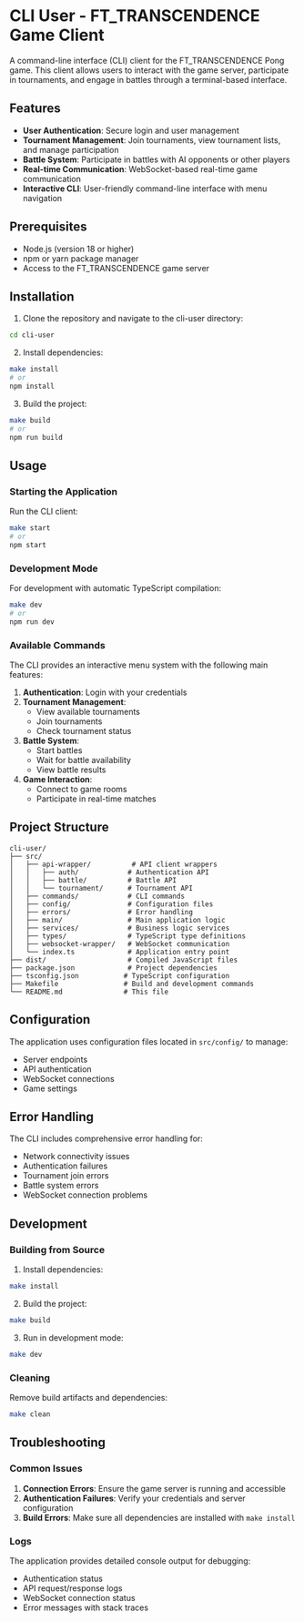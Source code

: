 # CLI User - FT_TRANSCENDENCE Game Client

A command-line interface (CLI) client for the FT_TRANSCENDENCE Pong game. This client allows users to interact with the game server, participate in tournaments, and engage in battles through a terminal-based interface.

## Features

- **User Authentication**: Secure login and user management
- **Tournament Management**: Join tournaments, view tournament lists, and manage participation
- **Battle System**: Participate in battles with AI opponents or other players
- **Real-time Communication**: WebSocket-based real-time game communication
- **Interactive CLI**: User-friendly command-line interface with menu navigation

## Prerequisites

- Node.js (version 18 or higher)
- npm or yarn package manager
- Access to the FT_TRANSCENDENCE game server

## Installation

1. Clone the repository and navigate to the cli-user directory:
```bash
cd cli-user
```

2. Install dependencies:
```bash
make install
# or
npm install
```

3. Build the project:
```bash
make build
# or
npm run build
```

## Usage

### Starting the Application

Run the CLI client:
```bash
make start
# or
npm start
```

### Development Mode

For development with automatic TypeScript compilation:
```bash
make dev
# or
npm run dev
```

### Available Commands

The CLI provides an interactive menu system with the following main features:

1. **Authentication**: Login with your credentials
2. **Tournament Management**: 
   - View available tournaments
   - Join tournaments
   - Check tournament status
3. **Battle System**:
   - Start battles
   - Wait for battle availability
   - View battle results
4. **Game Interaction**:
   - Connect to game rooms
   - Participate in real-time matches

## Project Structure

```
cli-user/
├── src/
│   ├── api-wrapper/          # API client wrappers
│   │   ├── auth/            # Authentication API
│   │   ├── battle/          # Battle API
│   │   └── tournament/      # Tournament API
│   ├── commands/            # CLI commands
│   ├── config/              # Configuration files
│   ├── errors/              # Error handling
│   ├── main/                # Main application logic
│   ├── services/            # Business logic services
│   ├── types/               # TypeScript type definitions
│   ├── websocket-wrapper/   # WebSocket communication
│   └── index.ts             # Application entry point
├── dist/                    # Compiled JavaScript files
├── package.json             # Project dependencies
├── tsconfig.json           # TypeScript configuration
├── Makefile                # Build and development commands
└── README.md               # This file
```

## Configuration

The application uses configuration files located in `src/config/` to manage:
- Server endpoints
- API authentication
- WebSocket connections
- Game settings

## Error Handling

The CLI includes comprehensive error handling for:
- Network connectivity issues
- Authentication failures
- Tournament join errors
- Battle system errors
- WebSocket connection problems

## Development

### Building from Source

1. Install dependencies:
```bash
make install
```

2. Build the project:
```bash
make build
```

3. Run in development mode:
```bash
make dev
```

### Cleaning

Remove build artifacts and dependencies:
```bash
make clean
```

## Troubleshooting

### Common Issues

1. **Connection Errors**: Ensure the game server is running and accessible
2. **Authentication Failures**: Verify your credentials and server configuration
3. **Build Errors**: Make sure all dependencies are installed with `make install`

### Logs

The application provides detailed console output for debugging:
- Authentication status
- API request/response logs
- WebSocket connection status
- Error messages with stack traces
